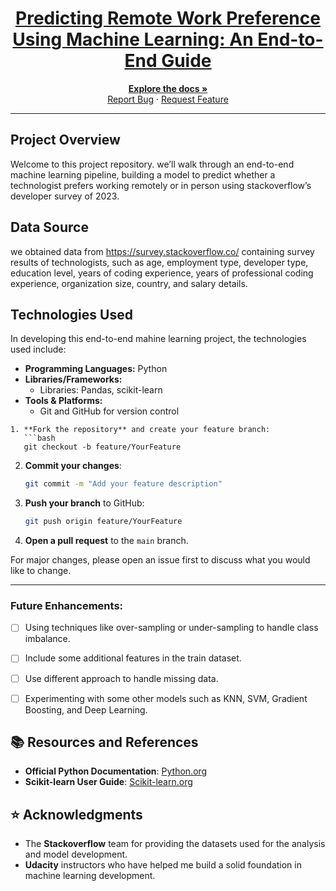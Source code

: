 
<div align="center">
  <h1><a href="https://github.com/raphdoo/nano_task_1">Predicting Remote Work Preference Using Machine Learning: An End-to-End Guide</a></h1>
<!--   <img alt="GIF" src="Resources/banner.gif" /> -->
</div>

<p align="center">
  <a href="https://github.com/raphdoo/nano_task_1/"><strong>Explore the docs »</strong></a>
  <br/>
  <a href="https://github.com/raphdoo/nano_task_1/issues">Report Bug</a>
  ·
  <a href="https://github.com/raphdoo/nano_task_1/issues">Request Feature</a>
</p>

----

## Project Overview

Welcome to this project repository. we’ll walk through an end-to-end machine learning pipeline, building a model to predict whether a technologist prefers working remotely or in person using stackoverflow’s developer survey of 2023.

## Data Source

we obtained data from https://survey.stackoverflow.co/ containing survey results of technologists, such as age, employment type, developer type, education level, years of coding experience, years of professional coding experience, organization size, country, and salary details.


## Technologies Used

In developing this end-to-end mahine learning project, the technologies used include:

- **Programming Languages:** Python
- **Libraries/Frameworks:**
  - Libraries: Pandas, scikit-learn
- **Tools & Platforms:** 
  - Git and GitHub for version control



```
1. **Fork the repository** and create your feature branch:  
   ```bash
   git checkout -b feature/YourFeature
   ```

2. **Commit your changes**:  
   ```bash
   git commit -m "Add your feature description"
   ```

3. **Push your branch** to GitHub:  
   ```bash
   git push origin feature/YourFeature
   ```

4. **Open a pull request** to the `main` branch.

For major changes, please open an issue first to discuss what you would like to change.

---


### Future Enhancements:
- [ ] Using techniques like over-sampling or under-sampling to handle class imbalance.
- [ ] Include some additional features in the train dataset.
- [ ] Use different approach to handle missing data.
- [ ] Experimenting with some other models such as KNN, SVM, Gradient Boosting, and Deep Learning.


## 📚 Resources and References

- **Official Python Documentation**: [Python.org](https://docs.python.org/3/)
- **Scikit-learn User Guide**: [Scikit-learn.org](https://scikit-learn.org/stable/user_guide.html)

## ⭐ Acknowledgments

- The **Stackoverflow** team for providing the datasets used for the analysis and model development.
- **Udacity** instructors who have helped me build a solid foundation in machine learning development.

